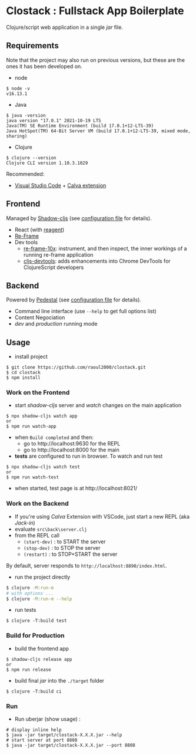 # Clostack :  Fullstack App Boilerplate

Clojure/script web application in a single *jar* file.

## Requirements

Note that the project may also run on previous versions, but these are the ones it has been developed on.

- node
```shell
$ node -v
v16.13.1
```
- Java 
```shell
$ java -version
java version "17.0.1" 2021-10-19 LTS
Java(TM) SE Runtime Environment (build 17.0.1+12-LTS-39)
Java HotSpot(TM) 64-Bit Server VM (build 17.0.1+12-LTS-39, mixed mode, sharing)
```

- Clojure
```shell
$ clojure --version
Clojure CLI version 1.10.3.1029
```

Recommended:
- [Visual Studio Code](https://code.visualstudio.com/) + [Calva extension](https://marketplace.visualstudio.com/items?itemName=betterthantomorrow.calva)

## Frontend

Managed by [Shadow-cljs](https://shadow-cljs.github.io/docs/UsersGuide.html) (see [configuration file](shadow-cljs.edn) for details).

- React (with [reagent](https://cljdoc.org/d/reagent/reagent/1.1.1/doc/documentation-index))
- [Re-Frame](https://day8.github.io/re-frame/)
- Dev tools
  - [re-frame-10x](https://github.com/day8/re-frame-10x): instrument, and then inspect, the inner workings of a running re-frame application
  - [cljs-devtools](https://github.com/binaryage/cljs-devtools): adds enhancements into Chrome DevTools for ClojureScript developers

## Backend

Powered by [Pedestal](http://pedestal.io/) (see [configuration file](deps.edn) for details).

- Command line interface (use `--help` to get full options list)
- Content Negociation
- *dev* and *production* running mode

## Usage

- install project
```
$ git clone https://github.com/raoul2000/clostack.git
$ cd clostack
$ npm install
```

### Work on the Frontend

- start *shadow-cljs* server and *watch* changes on the main application
```shell
$ npx shadow-cljs watch app
or
$ npm run watch-app
```
- when `Build completed` and then:
  - go to http://localhost:9630 for the REPL
  - go to http://localhost:8000 for the main
- **tests** are configured to run in browser. To watch and run test
```shell
$ npx shadow-cljs watch test
or
$ npm run watch-test
```
- when started, test page is at http://localhost:8021/ 

### Work on the Backend

- If you're using *Calva* Extension with VSCode, just start a new REPL (aka *Jack-in*)
- evaluate `src\back\server.clj`
- from the REPL call 
  - `(start-dev)` : to START the server
  - `(stop-dev)` : to STOP the server
  - `(restart)` : to STOP+START the server

By default, server responds to `http://localhost:8890/index.html`.

- run the project directly
```bash
$ clojure -M:run-m
# with options ...
$ clojure -M:run-m --help
```
- run tests
```shell
$ clojure -T:build test
```

### Build for Production

- build the frontend app
```shell
$ shadow-cljs release app
or
$ npm run release
```
- build final *jar* into the `./target` folder
```shell
$ clojure -T:build ci
```

### Run
- Run uberjar (show usage) :
```shell
# display inline help
$ java -jar target/clostack-X.X.X.jar --help
# start server at port 8808
$ java -jar target/clostack-X.X.X.jar --port 8808
```
